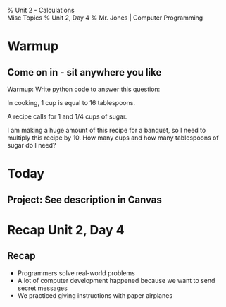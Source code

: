 % Unit 2 - Calculations</br>Misc Topics
% Unit 2, Day 4
% Mr. Jones | Computer Programming


# Warmup

## Come on in - sit anywhere you like
Warmup: Write python code to answer this question:

In cooking, 1 cup is equal to 16 tablespoons. 

A recipe calls for 1 and 1/4 cups of sugar.

I am making a huge amount of this recipe for a banquet, so I need to multiply this recipe by 10. How many cups and how many tablespoons of sugar do I need?


# Today

## Project: See description in Canvas



# Recap Unit 2, Day 4



## Recap
- Programmers solve real-world problems
- A lot of computer development happened because we want to send secret messages
- We practiced giving instructions with paper airplanes

